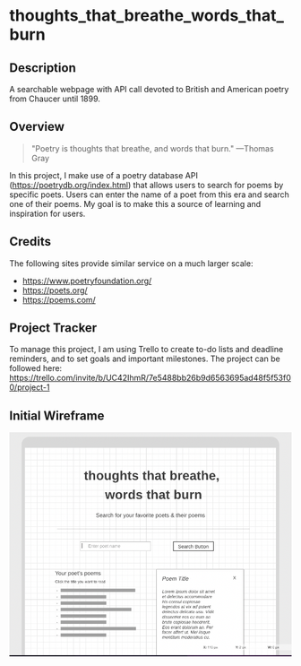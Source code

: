 # thoughts_that_breathe_words_that_burn

## Description
A searchable webpage with API call devoted to British and American poetry from Chaucer until 1899.

## Overview
> "Poetry is thoughts that breathe, and words that burn." —Thomas Gray

In this project, I make use of a poetry database API (https://poetrydb.org/index.html) that allows users to search for poems by specific poets. Users can enter the name of a poet from this era and search one of their poems. My goal is to make this a source of learning and inspiration for users.

## Credits
The following sites provide similar service on a much larger scale:
- https://www.poetryfoundation.org/
- https://poets.org/
- https://poems.com/

## Project Tracker
To manage this project, I am using Trello to create to-do lists and deadline reminders, and to set goals and important milestones. The project can be followed here:
https://trello.com/invite/b/UC42IhmR/7e5488bb26b9d6563695ad48f5f53f00/project-1

## Initial Wireframe

<img src="assets/wireframe_poetry_website.png" alt="wireframe">

